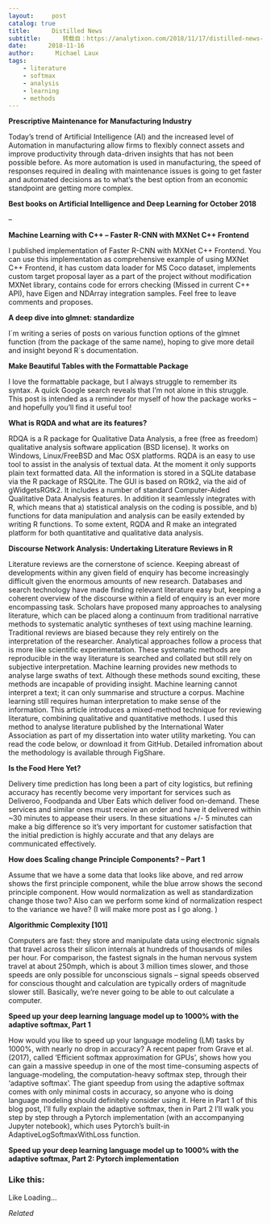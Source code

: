 ```yaml
---
layout:     post
catalog: true
title:      Distilled News
subtitle:      转载自：https://analytixon.com/2018/11/17/distilled-news-911/
date:      2018-11-16
author:      Michael Laux
tags:
    - literature
    - softmax
    - analysis
    - learning
    - methods
---
```


**Prescriptive Maintenance for Manufacturing Industry**

Today’s trend of Artificial Intelligence (AI) and the increased level of Automation in manufacturing allow firms to flexibly connect assets and improve productivity through data-driven insights that has not been possible before. As more automation is used in manufacturing, the speed of responses required in dealing with maintenance issues is going to get faster and automated decisions as to what’s the best option from an economic standpoint are getting more complex.

**Best books on Artificial Intelligence and Deep Learning for October 2018**

–

**Machine Learning with C++ – Faster R-CNN with MXNet C++ Frontend**

I published implementation of Faster R-CNN with MXNet C++ Frontend. You can use this implementation as comprehensive example of using MXNet C++ Frontend, it has custom data loader for MS Coco dataset, implements custom target proposal layer as a part of the project without modification MXNet library, contains code for errors checking (Missed in current C++ API), have Eigen and NDArray integration samples. Feel free to leave comments and proposes.

**A deep dive into glmnet: standardize**

I´m writing a series of posts on various function options of the glmnet function (from the package of the same name), hoping to give more detail and insight beyond R´s documentation.

**Make Beautiful Tables with the Formattable Package**

I love the formattable package, but I always struggle to remember its syntax. A quick Google search reveals that I’m not alone in this struggle. This post is intended as a reminder for myself of how the package works – and hopefully you’ll find it useful too!

**What is RQDA and what are its features?**

RDQA is a R package for Qualitative Data Analysis, a free (free as freedom) qualitative analysis software application (BSD license). It works on Windows, Linux/FreeBSD and Mac OSX platforms. RQDA is an easy to use tool to assist in the analysis of textual data. At the moment it only supports plain text formatted data. All the information is stored in a SQLite database via the R package of RSQLite. The GUI is based on RGtk2, via the aid of gWidgetsRGtk2. It includes a number of standard Computer-Aided Qualitative Data Analysis features. In addition it seamlessly integrates with R, which means that a) statistical analysis on the coding is possible, and b) functions for data manipulation and analysis can be easily extended by writing R functions. To some extent, RQDA and R make an integrated platform for both quantitative and qualitative data analysis.

**Discourse Network Analysis: Undertaking Literature Reviews in R**

Literature reviews are the cornerstone of science. Keeping abreast of developments within any given field of enquiry has become increasingly difficult given the enormous amounts of new research. Databases and search technology have made finding relevant literature easy but, keeping a coherent overview of the discourse within a field of enquiry is an ever more encompassing task. Scholars have proposed many approaches to analysing literature, which can be placed along a continuum from traditional narrative methods to systematic analytic syntheses of text using machine learning. Traditional reviews are biased because they rely entirely on the interpretation of the researcher. Analytical approaches follow a process that is more like scientific experimentation. These systematic methods are reproducible in the way literature is searched and collated but still rely on subjective interpretation. Machine learning provides new methods to analyse large swaths of text. Although these methods sound exciting, these methods are incapable of providing insight. Machine learning cannot interpret a text; it can only summarise and structure a corpus. Machine learning still requires human interpretation to make sense of the information. This article introduces a mixed-method technique for reviewing literature, combining qualitative and quantitative methods. I used this method to analyse literature published by the International Water Association as part of my dissertation into water utility marketing. You can read the code below, or download it from GitHub. Detailed infromation about the methodology is available through FigShare.

**Is the Food Here Yet?**

Delivery time prediction has long been a part of city logistics, but refining accuracy has recently become very important for services such as Deliveroo, Foodpanda and Uber Eats which deliver food on-demand. These services and similar ones must receive an order and have it delivered within ~30 minutes to appease their users. In these situations +/- 5 minutes can make a big difference so it’s very important for customer satisfaction that the initial prediction is highly accurate and that any delays are communicated effectively.

**How does Scaling change Principle Components? – Part 1**

Assume that we have a some data that looks like above, and red arrow shows the first principle component, while the blue arrow shows the second principle component. How would normalization as well as standardization change those two? Also can we perform some kind of normalization respect to the variance we have? (I will make more post as I go along. )

**Algorithmic Complexity [101]**

Computers are fast: they store and manipulate data using electronic signals that travel across their silicon internals at hundreds of thousands of miles per hour. For comparison, the fastest signals in the human nervous system travel at about 250mph, which is about 3 million times slower, and those speeds are only possible for unconscious signals – signal speeds observed for conscious thought and calculation are typically orders of magnitude slower still. Basically, we’re never going to be able to out calculate a computer.

**Speed up your deep learning language model up to 1000% with the adaptive softmax, Part 1**

How would you like to speed up your language modeling (LM) tasks by 1000%, with nearly no drop in accuracy? A recent paper from Grave et al. (2017), called ‘Efficient softmax approximation for GPUs’, shows how you can gain a massive speedup in one of the most time-consuming aspects of language-modeling, the computation-heavy softmax step, through their ‘adaptive softmax’. The giant speedup from using the adaptive softmax comes with only minimal costs in accuracy, so anyone who is doing language modeling should definitely consider using it. Here in Part 1 of this blog post, I’ll fully explain the adaptive softmax, then in Part 2 I’ll walk you step by step through a Pytorch implementation (with an accompanying Jupyter notebook), which uses Pytorch’s built-in AdaptiveLogSoftmaxWithLoss function.

**Speed up your deep learning language model up to 1000% with the adaptive softmax, Part 2: Pytorch implementation**





### Like this:

Like Loading...


*Related*

